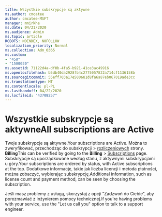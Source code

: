 ```yaml
---
title: Wszystkie subskrypcje są aktywne
ms.author: cmcatee
author: cmcatee-MSFT
manager: mnirkhe
ms.date: 04/21/2020
ms.audience: Admin
ms.topic: article
ROBOTS: NOINDEX, NOFOLLOW
localization_priority: Normal
ms.collection: Adm_O365
ms.custom:
- "458"
- "1500020"
ms.assetid: 71122d4a-df0b-4fa5-b921-41ce3ac49916
ms.openlocfilehash: b5db40da2928fb4c2775057822a714cf1136158b
ms.sourcegitcommit: 55eff703a17e500681d8fa6a87eb067019ade3cc
ms.translationtype: MT
ms.contentlocale: pl-PL
ms.lasthandoff: 04/22/2020
ms.locfileid: "43708257"
---
```

# <a name="all-subscriptions-are-active"></a><span data-ttu-id="7515c-102">Wszystkie subskrypcje są aktywne</span><span class="sxs-lookup"><span data-stu-id="7515c-102">All subscriptions are Active</span></span>

<span data-ttu-id="7515c-103">Twoje subskrypcje są aktywne.</span><span class="sxs-lookup"><span data-stu-id="7515c-103">Your subscriptions are Active.</span></span> <span data-ttu-id="7515c-104">Można to zweryfikować, przechodząc do subskrypcji \> [rozliczeniowych](https://go.microsoft.com/fwlink/p/?linkid=842054) strony. **Billing**</span><span class="sxs-lookup"><span data-stu-id="7515c-104">This can be verified by going to the **Billing** \> [Subscriptions](https://go.microsoft.com/fwlink/p/?linkid=842054) page.</span></span> <span data-ttu-id="7515c-105">Subskrypcje są uporządkowane według stanu, z aktywnymi subskrypcjami u góry.</span><span class="sxs-lookup"><span data-stu-id="7515c-105">Your subscriptions are ordered by status, with Active subscriptions at the top.</span></span> <span data-ttu-id="7515c-106">Dodatkowe informacje, takie jak liczba licencji i metoda płatności, można zobaczyć, wybierając subskrypcję.</span><span class="sxs-lookup"><span data-stu-id="7515c-106">Additional information, such as license count and payment method, can be seen by choosing the subscription.</span></span>
  
<span data-ttu-id="7515c-107">Jeśli masz problemy z usługą, skorzystaj z opcji "Zadzwoń do Ciebie", aby porozmawiać z inżynierem pomocy technicznej.</span><span class="sxs-lookup"><span data-stu-id="7515c-107">If you're having problems with your service, use the "Let us call you" option to talk to a support engineer.</span></span>